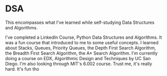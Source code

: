 # DSA
This encompasses what I've learned while self-studying Data Structures and Algorithms.

I've completed a LinkedIn Course, Python Data Structures and Algorithms. It was a fun course that introduced to me to some useful concepts. I learned about Stacks, Queues, Priority Queues, the Depth First Search Algorithm, the Breadth First Search Algorithm, the A* Search Algorithm.
I'm currently doing a course on EDX, Algorithmic Design and Techniques by UC San Diego. 
I'm also looking through MIT's 6.002 course. Trust me, it's really hard. It's fun tho

